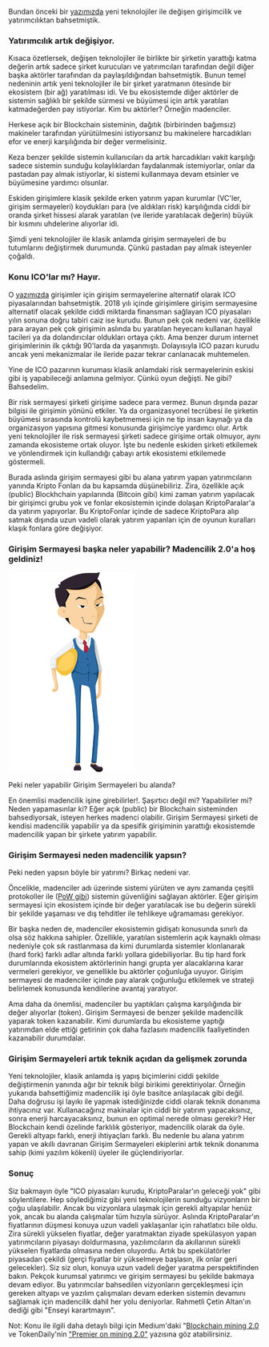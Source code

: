 

Bundan önceki bir [yazımızda](https://ademimerkezi.com/genel/2018/05/17/degisen-girisimcilik-ve-yatirimcilik.html) yeni teknolojiler ile değişen girişimcilik ve yatırımcılıktan bahsetmiştik. 

### Yatırımcılık artık değişiyor. 

Kısaca özetlersek, değişen teknolojiler ile birlikte bir şirketin yarattığı katma değerin artık sadece şirket kurucuları ve yatırımcıları tarafından değil diğer başka aktörler tarafından da paylaşıldığından bahsetmiştik. Bunun temel nedeninin artık yeni teknolojiler ile bir şirket yaratmanın ötesinde bir ekosistem (bir ağ) yaratılması idi. Ve bu ekosistemde diğer aktörler de sistemin sağlıklı bir şekilde sürmesi ve büyümesi için artık yaratılan katmadeğerden pay istiyorlar. Kim bu aktörler? Örneğin madenciler. 

Herkese açık bir Blockchain sisteminin, dağıtık (birbirinden bağımsız) makineler tarafından yürütülmesini istiyorsanız bu makinelere harcadıkları efor ve enerji karşılığında bir değer vermelisiniz. 

Keza benzer şekilde sistemin kullanıcıları da artık harcadıkları vakit karşılığı sadece sistemin sunduğu kolaylıklardan faydalanmak istemiyorlar, onlar da pastadan pay almak istiyorlar, ki sistemi kullanmaya devam etsinler ve büyümesine yardımcı olsunlar. 

Eskiden girişimlere klasik şekilde erken yatırım yapan kurumlar (VC'ler, girişim sermayeleri) koydukları para (ve aldıkları risk) karşılığında ciddi bir oranda şirket hissesi alarak yaratılan (ve ileride yaratılacak değerin) büyük bir kısmını uhdelerine alıyorlar idi. 

Şimdi yeni teknolojiler ile klasik anlamda girişim sermayeleri de bu tutumlarını değiştirmek durumunda. Çünkü pastadan pay almak isteyenler çoğaldı. 

### Konu ICO'lar mı? Hayır. 

O [yazımızda](https://ademimerkezi.com/genel/2018/05/17/degisen-girisimcilik-ve-yatirimcilik.html) girişimler için girişim sermayelerine alternatif olarak ICO piyasalarından bahsetmiştik. 2018 yılı içinde girişimlere girişim sermayesine alternatif olacak şekilde ciddi miktarda finansman sağlayan ICO piyasaları yılın sonuna doğru tabiri caiz ise kurudu. Bunun pek çok nedeni var, özellikle para arayan pek çok girişimin aslında bu yaratılan heyecanı kullanan hayal tacileri ya da dolandırıcılar oldukları ortaya çıktı. Ama benzer durum internet girişimlerinin ilk çıktığı 90'larda da yaşanmıştı. Dolayısıyla ICO pazarı kurudu ancak yeni mekanizmalar ile ileride pazar tekrar canlanacak muhtemelen. 

Yine de ICO pazarının kuruması klasik anlamdaki risk sermayelerinin eskisi gibi iş yapabileceği anlamına gelmiyor. Çünkü oyun değişti. Ne gibi? Bahsedelim. 

Bir risk sermayesi şirketi girişime sadece para vermez. Bunun dışında pazar bilgisi ile girişimin yönünü etkiler. Ya da organizasyonel tecrübesi ile şirketin büyümesi sırasında kontrolü kaybetmemesi için ne tip insan kaynağı ya da organizasyon yapısına gitmesi konusunda girişimciye yardımcı olur. Artık yeni teknolojiler ile risk sermayesi şirketi sadece girişime ortak olmuyor, aynı zamanda ekosisteme ortak oluyor. İşte bu nedenle eskiden şirketi etkilemek ve yönlendirmek için kullandığı çabayı artık ekosistemi etkilemede göstermeli. 

Burada aslında girişim sermayesi gibi bu alana yatırım yapan yatırımcıların yanında Kripto Fonları da bu kapsamda düşünebiliriz. Zira, özellikle açık (public) Blockhchain yapılarında (Bitcoin gibi) kimi zaman yatırım yapılacak bir girişimci grubu yok ve fonlar ekosistemin içinde dolaşan KriptoParalar'a da yatırım yapıyorlar. Bu KriptoFonlar içinde de sadece KriptoPara alıp satmak dışında uzun vadeli olarak yatırım yapanları için de oyunun kuralları klaşık fonlara göre değişiyor. 

### Girişim Sermayesi başka neler yapabilir? Madencilik 2.0'a hoş geldiniz!


![office-worker-mining.png](/assets/office-worker-mining.png)

Peki neler yapabilir Girişim Sermayeleri bu alanda? 

En önemlisi madencilik işine girebilirler!. Şaşırtıcı değil mi? Yapabilirler mi? Neden yapamasınlar ki? Eğer açık (public) bir Blockchain sisteminden bahsediyorsak, isteyen herkes madenci olabilir. Girişim Sermayesi şirketi de kendisi madencilik yapabilir ya da spesifik girişiminin yarattığı ekosistemde madencilik yapan bir şirkete yatırım yapabilir. 

### Girişim Sermayesi neden madencilik yapsın?

Peki neden yapsın böyle bir yatırımı? Birkaç nedeni var. 

Öncelikle, madenciler adı üzerinde sistemi yürüten ve aynı zamanda çeşitli protokoller ile ([PoW gibi](https://ademimerkezi.com/genel/2018/11/01/Bitcoin-uzlasmasi-proof-of-work.html)) sistemin güvenliğini sağlayan aktörler. Eğer girişim sermayesi için ekosistem içinde bir değer yaratılacak ise bu değerin sürekli bir şekilde yaşaması ve dış tehditler ile tehlikeye uğramaması gerekiyor. 

Bir başka neden de, madenciler ekosistemin gidişatı konusunda sınırlı da olsa söz hakkına sahipler. Özellikle, yaratılan sistemlerin açık kaynaklı olması nedeniyle çok sık rastlanmasa da kimi durumlarda sistemler klonlanarak (hard fork) farklı adlar altında farklı yollara gidebiliyorlar. Bu tip hard fork durumlarında ekosistem aktörlerinin hangi grupta yer alacaklarına karar vermeleri gerekiyor, ve genellikle bu aktörler çoğunluğa uyuyor. Girişim sermayesi de madenciler içinde pay alarak çoğunluğu etkilemek ve strateji belirlemek konusunda kendilerine avantaj yaratıyor. 

Ama daha da önemlisi, madenciler bu yaptıkları çalışma karşılığında bir değer alıyorlar (token). Girişim Sermayesi de benzer şekilde madencilik yaparak token kazanabilir. Kimi durumlarda bu ekosisteme yaptığı yatırımdan elde ettiği getirinin çok daha fazlasını madencilik faaliyetinden kazanabilir durumdalar. 

### Girişim Sermayeleri artık teknik açıdan da gelişmek zorunda

Yeni teknolojiler, klasik anlamda iş yapış biçimlerini ciddi şekilde değiştirmenin yanında ağır bir teknik bilgi birikimi gerektiriyolar. Örneğin yukarıda bahsettiğimiz madencilik işi öyle basitce anlaşılacak gibi değil. Daha doğrusu işi layıkı ile yapmak istediğinizde ciddi olarak teknik donanıma ihtiyacınız var. Kullanacağınız makinalar için ciddi bir yatırım yapacaksınız, sonra enerji harcayacaksınız, bunun en optimal nerede olması gerekir? Her Blockchain kendi özelinde farklılık gösteriyor, madencilik olarak da öyle. Gerekli altyapı farklı, enerji ihtiyaçları farklı.  Bu nedenle bu alana yatırım yapan ve akıllı davranan Girişim Sermayeleri ekiplerini artık teknik donanıma sahip (kimi yazılım kökenli) üyeler ile güçlendiriyorlar. 

### Sonuç

Siz bakmayın öyle "ICO piyasaları kurudu, KriptoParalar'ın geleceği yok" gibi söylentilere. Hep söylediğimiz gibi yeni teknolojilerin sunduğu vizyonların bir çoğu ulaşılabilir. Ancak bu vizyonlara ulaşmak için gerekli altyapılar henüz yok, ancak bu alanda çalışmalar tüm hızıyla sürüyor. Aslında KriptoParalar'ın fiyatlarının düşmesi konuya uzun vadeli yaklaşanlar için rahatlatıcı bile oldu. Zira sürekli yükselen fiyatlar, değer yaratmaktan ziyade spekülasyon yapan yatırımcıların piyasayı doldurmasına, yazılımcıların da akıllarının sürekli yükselen fiyatlarda olmasına neden oluyordu. Artık bu spekülatörler piyasadan çekildi (gerçi fiyatlar bir yükselmeye başlasın, ilk onlar geri gelecekler). Siz siz olun, konuya uzun vadeli değer yaratma perspektifinden bakın. Pekçok kurumsal yatırımcı ve girişim sermayesi bu şekilde bakmaya devam ediyor. Bu yatırımcılar bahsedilen vizyonların gerçekleşmesi için gereken altyapı ve yazılım çalışmaları devam ederken sistemin devamını sağlamak için madencilik dahil her yolu deniyorlar. Rahmetli Çetin Altan'ın dediği gibi "Enseyi karartmayın". 

Not: Konu ile ilgili daha detaylı bilgi için Medium'daki "[Blockchain mining 2.0](https://medium.com/notation-capital/notation-blockchain-mining-2-0-dcf46a28f7eb) ve TokenDaily'nin ["Premier on mining 2.0"](https://www.tokendaily.co/blog/a-primer-on-mining-2-0) yazısına göz atabilirsiniz.  




